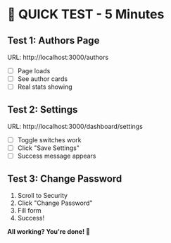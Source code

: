 # 🧪 QUICK TEST - 5 Minutes

## Test 1: Authors Page
URL: http://localhost:3000/authors
- [ ] Page loads
- [ ] See author cards
- [ ] Real stats showing

## Test 2: Settings
URL: http://localhost:3000/dashboard/settings
- [ ] Toggle switches work
- [ ] Click "Save Settings"
- [ ] Success message appears

## Test 3: Change Password
1. Scroll to Security
2. Click "Change Password"
3. Fill form
4. Success!

**All working? You're done! 🎉**
